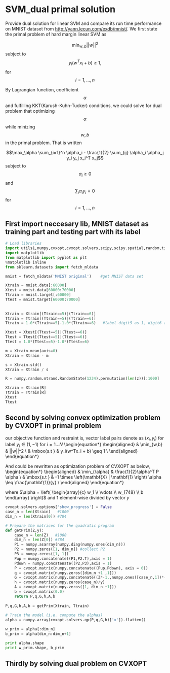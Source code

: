 # SVM_dual primal solution
Provide dual solution for linear SVM and compare its run time performance on MNIST dataset from http://yann.lecun.com/exdb/mnist/. We first state the primal problem of hard margin linear SVM as

$$\min_{w,b} ||w||^2 $$
subject to $$y_i(w^Tx_i+b) \geq 1,$$ for $$i = 1,...,n$$

By Lagrangian function, coefficient $$\alpha$$ and fulfilling KKT(Karush-Kuhn-Tucker) conditions, we could solve for dual problem that optimizing $$\alpha$$ while minizing $$w, b$$ in the primal problem. That is written

$$\max_\alpha \sum_{i=1}^n \alpha_i - \frac{1}{2} \sum_{ij} \alpha_i \alpha_j y_i y_j x_i^T x_j$$
subject to $$\alpha_i \geq 0$$ and $$\sum_i \alpha_i y_i = 0$$ for $$i = 1,...,n$$

## First import neccesary lib, MNIST dataset as training part and testing part with its label

```py
# Load libraries
import utils1,numpy,cvxopt,cvxopt.solvers,scipy,scipy.spatial,random,time
import matplotlib
from matplotlib import pyplot as plt
%matplotlib inline
from sklearn.datasets import fetch_mldata

mnist = fetch_mldata('MNIST original')    #get MNIST data set

Xtrain = mnist.data[:60000]
Xtest = mnist.data[60000:70000]
Ttrain = mnist.target[:60000]
Ttest = mnist.target[60000:70000]
    
    
Xtrain = Xtrain[(Ttrain==5)|(Ttrain==6)]
Ttrain = Ttrain[(Ttrain==5)|(Ttrain==6)]
Ttrain = 1.0*(Ttrain==5)-1.0*(Ttrain==6)   #label digit5 as 1, digit6 as -1

Xtest = Xtest[(Ttest==5)|(Ttest==6)]
Ttest = Ttest[(Ttest==5)|(Ttest==6)]
Ttest = 1.0*(Ttest==5)-1.0*(Ttest==6)

m = Xtrain.mean(axis=0)
Xtrain = Xtrain - m

s = Xtrain.std()
Xtrain = Xtrain / s

R = numpy.random.mtrand.RandomState(1234).permutation(len(z))[:1000]

Xtrain = Xtrain[R]
Ttrain = Ttrain[R]
Xtest
Ttest
```
## Second by solving convex optimization problem by CVXOPT in primal problem

our objective function and restraint is, vector label pairs denote as $(x_i, y_i)$ for label $y_i \in (1, -1)$ for $i = 1...N$
\begin{equation*}
\begin{aligned}
    & \min_{w,b} & ||w||^2  \\
    & \mbox{s.t } & y_i(w^Tx_i + b) \geq 1 \\
\end{aligned}
\end{equation*}

And could be rewritten as optimization problem of CVXOPT as below,
\begin{equation*}
\begin{aligned}
    & \min_{\alpha} & \frac{1}{2}\alpha^T P \alpha \\
    & \mbox{s.t } & -1 \times \left(\mathbf{X} | \mathbf{1} \right) \alpha \leq \frac{\mathbf{1}}{y} \\
\end{aligned}
\end{equation*}

where $\alpha 
= \left( \begin{array}{c}
w_1     \\
\vdots  \\
w_{748} \\
b  \end{array} \right)$ and $\mathbf{1}$ element-wise divided by vector $y$

```py
cvxopt.solvers.options['show_progress'] = False
case_n = len(Xtrain)   #1000
dim_n = len(Xtrain[0]) #784

# Prepare the matrices for the quadratic program
def getPrim(Z,y):
    case_n = len(Z)   #1000
    dim_n = len(Z[0]) #784
    P1 = numpy.asarray(numpy.diag(numpy.ones(dim_n)))
    P2 = numpy.zeros([1, dim_n]) #collect P2
    P3 = numpy.zeros([1, 1])
    Pup = numpy.concatenate((P1,P2.T),axis = 1)
    Pdown = numpy.concatenate((P2,P3),axis = 1)
    P = cvxopt.matrix(numpy.concatenate((Pup,Pdown), axis = 0))
    q = cvxopt.matrix(numpy.zeros([dim_n +1 ,1]))
    G = cvxopt.matrix(numpy.concatenate((Z*-1.,numpy.ones([case_n,1])*-1.), axis = 1))     #combine G1 G2
    h = cvxopt.matrix(numpy.zeros(case_n)/y)
    A = cvxopt.matrix(numpy.zeros([1, dim_n +1]))
    b = cvxopt.matrix(0.0)
    return P,q,G,h,A,b
        
P,q,G,h,A,b = getPrim(Xtrain, Ttrain)
                
# Train the model (i.e. compute the alphas)
alpha = numpy.array(cvxopt.solvers.qp(P,q,G,h)['x']).flatten()

w_prim = alpha[:dim_n]
b_prim = alpha[dim_n:dim_n+1]

print alpha.shape
print w_prim.shape, b_prim
```

## Thirdly by solving dual problem on CVXOPT



